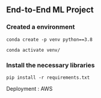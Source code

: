 ## End-to-End ML Project

### Created a environment
```
conda create -p venv python==3.8

conda activate venv/
```
### Install the necessary libraries
```
pip install -r requirements.txt
```
Deployment : AWS
